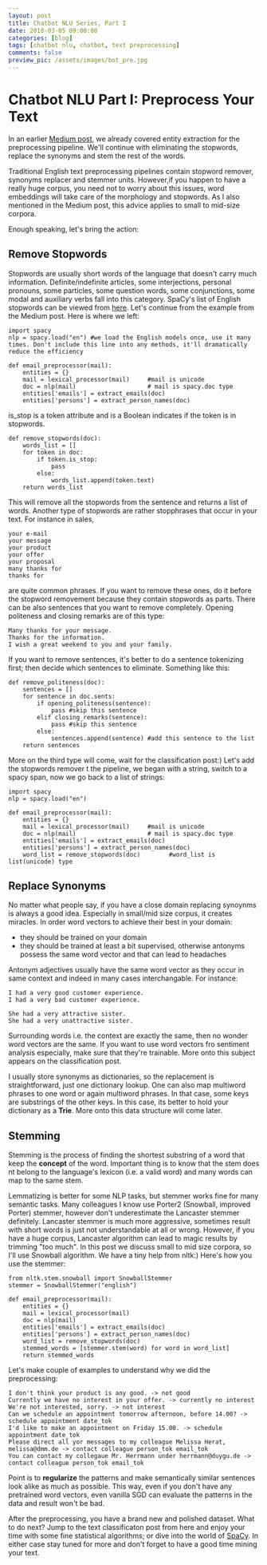 ```yaml
---
layout: post
title: Chatbot NLU Series, Part I
date: 2018-03-05 09:00:00
categories: [blog]
tags: [chatbot nlu, chatbot, text preprocessing]
comments: false
preview_pic: /assets/images/bot_pre.jpg
---
```


# Chatbot NLU Part I: Preprocess Your Text

In an earlier [Medium post](https://medium.com/@duygu.altinok12/preprocess-your-text-with-spacy-926e32289b27), we already covered entity extraction for the preprocessing pipeline. We'll continue with eliminating the stopwords, replace the synonyms and stem the rest of the words.

Traditional English text preprocessing pipelines contain stopword remover, synonyms replacer and stemmer units. However,if you happen to have a really huge corpus, you need not to worry about this issues, word embeddings will take care of the morphology and stopwords. As I also mentioned in the Medium post, this advice applies to small to mid-size corpora. 

Enough speaking, let's bring the action:

## Remove Stopwords

Stopwords are usually short words of the language that doesn't carry much information. Definite/indefinite articles, some interjections, personal pronouns, some particles, some question words, some conjunctions, some modal and auxiliary verbs fall into this category. SpaCy's list of English stopwords can be viewed from [here](https://github.com/explosion/spaCy/blob/master/spacy/lang/en/stop_words.py).
Let's continue from the example from the Medium post. Here is where we left:

```
import spacy
nlp = spacy.load("en") #we load the English models once, use it many times. Don't include this line into any methods, it'll dramatically reduce the efficiency

def email_preprocessor(mail):
    entities = {}
    mail = lexical_processor(mail)     #mail is unicode
    doc = nlp(mail)                    # mail is spacy.doc type
    entities['emails'] = extract_emails(doc)
    entities['persons'] = extract_person_names(doc)
```
is_stop is a token attribute and is a Boolean indicates if the token is in stopwords. 

```
def remove_stopwords(doc):
    words_list = []
    for token in doc:
        if token.is_stop:
            pass
        else:
            words_list.append(token.text)
    return words_list
```

This will remove all the stopwords from the sentence and returns a list of words. 
Another type of stopwords are rather stopphrases that occur in your text. For instance in sales, 

```
your e-mail
your message
your product
your offer
your proposal
many thanks for
thanks for
```
are quite common phrases. If you want to remove these ones, do it before the stopword removement because they contain stopwords as parts. 
There can be also sentences that you want to remove completely. Opening politeness and closing remarks are of this type:

```
Many thanks for your message.
Thanks for the information.
I wish a great weekend to you and your family.
```
If you want to remove sentences, it's better to do a sentence tokenizing first; then decide which sentences to eliminate. Something like this:

```
def remove_politeness(doc):
    sentences = [] 
    for sentence in doc.sents:
        if opening_politeness(sentence):
            pass #skip this sentence
        elif closing_remarks(sentence):
            pass #skip this sentence
        else:
            sentences.append(sentence) #add this sentence to the list
    return sentences
```
More on the third type will come, wait for the classification post:) Let's add the stopwords remover t the pipeline, we began with a string, switch to a spacy span, now we go back to a list of strings:

```
import spacy
nlp = spacy.load("en") 

def email_preprocessor(mail):
    entities = {}
    mail = lexical_processor(mail)     #mail is unicode
    doc = nlp(mail)                    # mail is spacy.doc type
    entities['emails'] = extract_emails(doc)
    entities['persons'] = extract_person_names(doc)
    word_list = remove_stopwords(doc)        #word_list is list(unicode) type
```

## Replace Synonyms
No matter what people say, if you have a close domain replacing synoynms is always a good idea. Especially in small/mid size corpus, it creates miracles. In order word vectors to achieve their best in your domain:

* they should be trained on your domain 
* they should be trained at least a bit supervised, otherwise antonyms possess the same word vector and that can lead to headaches

Antonym adjectives usually have the same word vector as they occur in same context and indeed in many cases interchangable. For instance:

```
I had a very good customer experience.
I had a very bad customer experience.

She had a very attractive sister.
She had a very unattractive sister.
```
Surrounding words i.e. the context are exactly the same, then no wonder word vectors are the same. If you want to use word vectors fro sentiment analysis especially, make sure that they're trainable. More onto this subject appears on the classification post.

I usually store synonyms as dictionaries, so the replacement is straightforward, just one dictionary lookup. One can also map multiword phrases to one word or again multiword phrases. In that case, some keys are substrings of the other keys. In this case, its better to hold your dictionary as a **Trie**. More onto this data structure will come later. 

## Stemming
Stemming is the process of finding the shortest substring of a word that keep the **concept** of the word. Important thing is to know that the stem does nt belong to the language's lexicon (i.e. a valid word) and many words can map to the same stem. 

Lemmatizing is better for some NLP tasks, but stemmer works fine for many semantic tasks. Many colleagues I know use Porter2 (Snowball, improved Porter) stemmer, however don't underestimate the Lancaster stemmer definitely. Lancaster stemmer is much more aggressive, sometimes result with short words is just not understandable at all or wrong. However, if you have a huge corpus, Lancaster algorithm can lead to magic results by trimming "too much". In this post we discuss small to mid size corpora, so I'll use Snowball algorithm. We have a tiny help from nltk:) Here's how you use the stemmer:

```
from nltk.stem.snowball import SnowballStemmer
stemmer = SnowballStemmer("english")

def email_preprocessor(mail):
    entities = {}
    mail = lexical_processor(mail)     
    doc = nlp(mail)                    
    entities['emails'] = extract_emails(doc)
    entities['persons'] = extract_person_names(doc)
    word_list = remove_stopwords(doc)        
    stemmed_words = [stemmer.stem(word) for word in word_list]
    return stemmed_words
```

Let's make couple of examples to understand why we did the preprocessing:

```
I don't think your product is any good. -> not good
Currently we have no interest in your offer. -> currently no interest
We're not interested, sorry. -> not interest
Can we schedule an appointment tomorrow afternoon, before 14.00? -> schedule appointment date_tok
I'd like to make an appointment on Friday 15.00. -> schedule appointment date_tok
Please direct all yor messages to my colleague Melissa Herat, melissa@dmm.de -> contact colleague person_tok email_tok
You can contact my collegaue Mr. Herrmann under herrmann@duygu.de -> contact colleague person_tok email_tok
```

Point is to **regularize** the patterns and make semantically similar sentences look alike as much as possible. This way, even if you don't have any pretrained word vectors, even vanilla SGD can evaluate the patterns in the data and result won't be bad. 

After the preprocessing, you have a brand new and polished dataset. What to do next? Jump to the text classificaton post from here and enjoy your time with some fine statistical algorithms; or dive into the world of [SpaCy](https://spacy.io/). In either case stay tuned for more and don't forget to have a good time mining your text.
